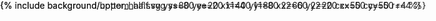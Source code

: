 ---
---
<body>
    <style type="text/css">
        .upper-half svg {
            fill: rgba(10,100,130,0.6);
        }
        .lower-half svg {
            fill: rgba(130,0,130,0.6);
        }
    </style>
    <!-- Wrapper -->
    <div id="wrapper">
        <div class="links" style="z-index: 100; position: fixed; top:0; left: 0; width: 100vw; height: 100vh; display: flex; flex-direction: column;">
            <a href="https://github.com/" style="position: absolute; top:-70vh; left: -70vw; width: 140vw; height: 140vh; border-radius: 50%; background: rgba(255,0,0,0.0);"></a>
            <a href="https://github.com/" style="position: absolute; bottom:-70vh; right: -70vw; width: 140vw; height: 140vh; border-radius: 50%; background: rgba(0,255,0,0.0);"></a>
        </div>
        <div class="upper-half" style="position: fixed; z-index: 0; top:0; left: 0; width: 100vw; height: 100vh; display: flex; flex-direction: column;">
            {% include background/upper_half.svg ys=80 ye=20 x1=40 y1=80 x2=60 y2=20 cx=50 cy=50 r=4 %}
        </div>
        <div class="lower-half" style="position: fixed; z-index: 10; bottom:0; left: 0; width: 100vw; height: 100vh; display: flex; flex-direction: column;">
            {% include background/bottom_half.svg ys=80 ye=20 x1=40 y1=80 x2=60 y2=20 cx=50 cy=50 r=4 %}
        </div>
    </div>
</body>
